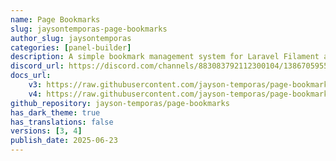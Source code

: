 ```yaml
---
name: Page Bookmarks
slug: jaysontemporas-page-bookmarks
author_slug: jaysontemporas
categories: [panel-builder]
description: A simple bookmark management system for Laravel Filament applications. This package provides an intuitive way for users to save, organize, and access bookmarks directly within your Admin panel.
discord_url: https://discord.com/channels/883083792112300104/1386705955877683361
docs_url:
    v3: https://raw.githubusercontent.com/jayson-temporas/page-bookmarks/main/README.MD
    v4: https://raw.githubusercontent.com/jayson-temporas/page-bookmarks/4.x/README.MD
github_repository: jayson-temporas/page-bookmarks
has_dark_theme: true
has_translations: false
versions: [3, 4]
publish_date: 2025-06-23
---
```


